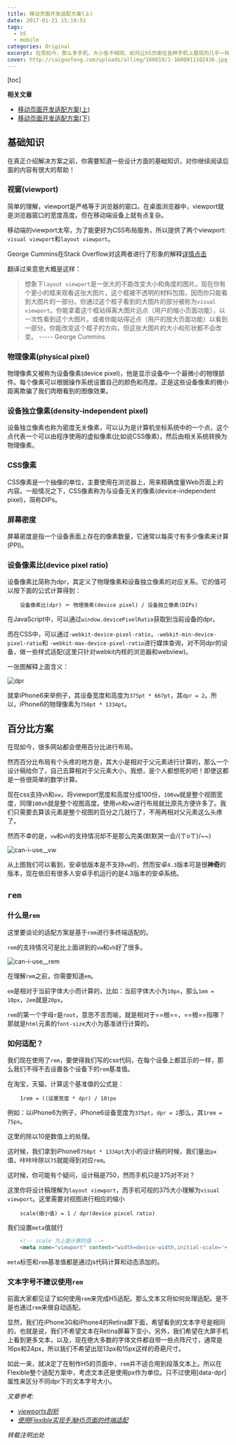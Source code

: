```yaml
---
title: 移动页面开发适配方案(上)
date: 2017-01-21 15:19:51
tags:
  - h5
  - mobile
categories: Original
excerpt: 在现如今，那么多手机，大小各不相同，如何让h5页面在各种手机上展现的几乎一样呢？
cover: http://caiguofeng.com/uploads/allimg/160819/1-160Q9111Q2436.jpg
---
```


[toc]

**相关文章**

- [移动页面开发适配方案(上)](http://www.blackcater.win/2017/01/21/移动页面开发适配方案-上/)
- [移动页面开发适配方案(下)](http://www.blackcater.win/2017/01/22/移动页面开发适配方案-下/)

## 基础知识

在真正介绍解决方案之前，你需要知道一些设计方面的基础知识，对你继续阅读后面的内容有很大的帮助！

### 视窗(viewport)

简单的理解，viewport是严格等于浏览器的窗口。在桌面浏览器中，viewport就是浏览器窗口的宽度高度。但在移动端设备上就有点复杂。

移动端的viewport太窄，为了能更好为CSS布局服务，所以提供了两个viewport: `visual viewport`和`layout viewport`。

George Cummins在Stack Overflow对这两者进行了形象的解释[详情点击](http://stackoverflow.com/questions/6333927/difference-between-visual-viewport-and-layout-viewport)

翻译过来意思大概是这样：

> 想象下`layout viewport`是一张大的不能改变大小和角度的图片。现在你有个更小的框来观看这张大图片，这个框被不透明的材料包围，因而你只能看到大图片的一部分。你通过这个框子看到的大图片的部分被称为`visual viewport`。你能拿着这个框站得离大图片远点（用户的缩小页面功能），以一次性看到这个大图片。或者你能站得近点（用户的放大页面功能）以看到一部分。你能改变这个框子的方向，但这张大图片的大小和形状都不会改变。 -----  George Cummins


### 物理像素(physical pixel)

物理像素又被称为设备像素(device pixel)，他是显示设备中一个最微小的物理部件。每个像素可以根据操作系统设置自己的颜色和亮度。正是这些设备像素的微小距离欺骗了我们肉眼看到的图像效果。

### 设备独立像素(density-independent pixel)

设备独立像素也称为密度无关像素，可以认为是计算机坐标系统中的一个点，这个点代表一个可以由程序使用的虚拟像素(比如说CSS像素)，然后由相关系统转换为物理像素。

### CSS像素

CSS像素是一个抽像的单位，主要使用在浏览器上，用来精确度量Web页面上的内容。一般情况之下，CSS像素称为与设备无关的像素(device-independent pixel)，简称DIPs。

### 屏幕密度

屏幕密度是指一个设备表面上存在的像素数量，它通常以每英寸有多少像素来计算(PPI)。

### 设备像素比(device pixel ratio)

设备像素比简称为dpr，其定义了物理像素和设备独立像素的对应关系。它的值可以按下面的公式计算得到：

```
    设备像素比(dpr) ＝ 物理像素(device pixel) / 设备独立像素(DIPs)
```

在JavaScript中，可以通过`window.devicePixelRatio`获取到当前设备的dpr。

而在CSS中，可以通过`-webkit-device-pixel-ratio`，`-webkit-min-device-pixel-ratio`和 `-webkit-max-device-pixel-ratio`进行媒体查询，对不同dpr的设备，做一些样式适配(这里只针对webkit内核的浏览器和webview)。

一张图解释上面含义：

<p><img src="https://camo.githubusercontent.com/a407f9dc63ca26a60ade9ed8830713c14f6132d8/687474703a2f2f7777772e773363706c75732e636f6d2f73697465732f64656661756c742f66696c65732f626c6f67732f3230313231322f726574696e612d7765622d332e6a7067" alt="dpr" data-action="zoom"></p>

就拿iPhone6来举例子，其设备宽度和高度为`375pt * 667pt`，其`dpr = 2`。所以，iPhone6的物理像素为`750pt * 1334pt`。

## 百分比方案

在现如今，很多网站都会使用百分比进行布局。

然而百分比布局有个头疼的地方是，其大小是相对于父元素进行计算的，那么一个设计稿给你了，自己去算相对于父元素大小，我想，是个人都想死的吧！即使这都是一些很简单的数学计算。

现在css支持`vh`和`vw`，将viewport宽度和高度分成100份，`100vw`就是整个视图宽度，同理`100vh`就是整个视图高度。使用`vh`和`vw`进行布局就比原先方便许多了。我们只需要去算该元素是整个视图的百分之几就行了，不用再相对父元素这么头疼了。

然而不幸的是，`vw`和`vh`的支持情况却不是那么完美(默默哭一会/(ㄒoㄒ)/~~)

<p><img src="http://oameisqha.bkt.clouddn.com/14849883773584.jpg" alt="can-i-use__vw" data-action="zoom"></p>

从上图我们可以看到，安卓低版本是不支持`vw`的，然而安卓`4.3`版本可是很**神奇**的版本，现在依旧有很多人安卓手机运行的是4.3版本的安卓系统。

## `rem`

### 什么是`rem`

这里要谈论的适配方案是基于`rem`进行多终端适配的。

`rem`的支持情况可是比上面讲到的`vw`和`vh`好了很多。

<p><img src="http://oameisqha.bkt.clouddn.com/14849892390485.jpg" alt="can-i-use__rem" data-action="zoom"></p>

在理解`rem`之前，你需要知道`em`。

`em`是相对于当前字体大小而计算的，比如：当前字体大小为`10px`，那么`1em = 10px`，`2em`就是`20px`。

`rem`的第一个字母`r`是`root`，意思不言而喻，就是相对于==根==，==根==指哪？那就是`html`元素的`font-size`大小为基准进行计算的。

### 如何适配？

我们现在使用了`rem`，要使得我们写的css代码，在每个设备上都显示的一样，那么我们不得不去设置各个设备下的`rem`基准值。

在淘宝，天猫，计算这个基准值的公式是：

```
    1rem = ((设置宽度 * dpr) / 10)px
```

例如：以iPhone6为例子，iPhone6设备宽度为`375pt`，`dpr = 2`那么，其`1rem = 75px`。

这里的除以10是数值上的处理。

这时候，我们拿到iPhone6`750pt * 1334pt`大小的设计稿的时候，我们量出`px`值，咔咔咔除以`75`就能得到对应`rem`。

这时候，你可能有个疑问，设计稿是750，然而手机只是375对不对？

这里你将设计稿理解为`layout viewport`，而手机可视的375大小理解为`visual viewport`。这里需要对视图进行相应的缩小

```
    scale(缩小值) = 1 / dpr(device pixcel ratio)
```

我们设置`meta`值就行

```html
    <!-- scale 为上面计算的值 -->
    <meta name="viewport" content="width=device-width,initial-scale='+ scale +',minimum-scale='+ scale + ',user-scalable=no">
```

`meta`标签和`rem`基准值都是通过js代码计算和动态添加的。

### 文本字号不建议使用`rem`

前面大家都见证了如何使用`rem`来完成H5适配。那么文本又将如何处理适配。是不是也通过`rem`来做自动适配。

显然，我们在iPhone3G和iPhone4的Retina屏下面，希望看到的文本字号是相同的。也就是说，我们不希望文本在Retina屏幕下变小，另外，我们希望在大屏手机上看到更多文本，以及，现在绝大多数的字体文件都自带一些点阵尺寸，通常是16px和24px，所以我们不希望出现13px和15px这样的奇葩尺寸。

如此一来，就决定了在制作H5的页面中，`rem`并不适合用到段落文本上。所以在Flexible整个适配方案中，考虑文本还是使用px作为单位。只不过使用[data-dpr]属性来区分不同dpr下的文本字号大小。


*文章参考:*
- *[viewports剖析](http://www.w3cplus.com/css/viewports.html)*
- *[使用Flexible实现手淘H5页面的终端适配](https://github.com/amfe/article/issues/17)*

*转载注明出处*